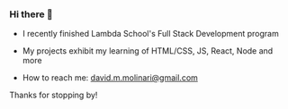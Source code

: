 ### Hi there 👋

- I recently finished Lambda School's Full Stack Development program

- My projects exhibit my learning of HTML/CSS, JS, React, Node and more

- How to reach me: david.m.molinari@gmail.com 

Thanks for stopping by!
